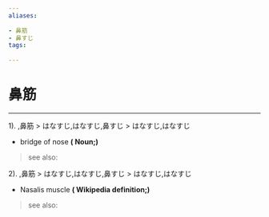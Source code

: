 ```yaml
---
aliases:
    
- 鼻筋
- 鼻すじ
tags:
    
---
```


# 鼻筋
---
1).
,鼻筋 > はなすじ,はなすじ,鼻すじ > はなすじ,はなすじ

- bridge of nose
**( Noun;)**
> see also: 
            
2).
,鼻筋 > はなすじ,はなすじ,鼻すじ > はなすじ,はなすじ

- Nasalis muscle
**( Wikipedia definition;)**
> see also: 
            